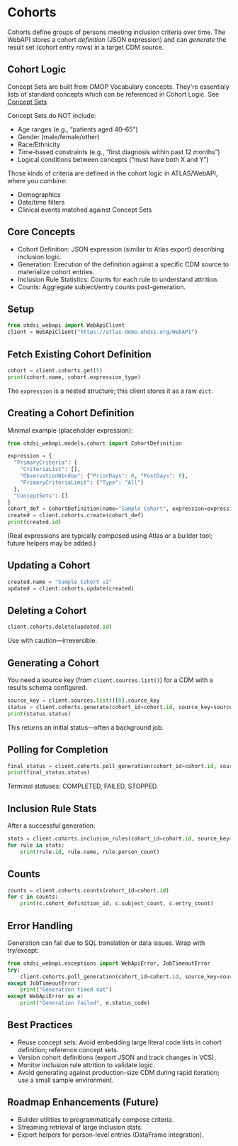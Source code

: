 # Cohorts

Cohorts define groups of persons meeting inclusion criteria over time. The WebAPI stores a cohort *definition* (JSON expression) and can *generate* the result set (cohort entry rows) in a target CDM source.


## Cohort Logic 

Concept Sets are built from OMOP Vocabulary concepts. They're essentialy lists of standard concepts which can be referenced in Cohort Logic. See [Concept Sets](./concept_sets.md)

Concept Sets do NOT include: 
- Age ranges (e.g., “patients aged 40–65”)
- Gender (male/female/other)
- Race/Ethnicity
- Time-based constraints (e.g., “first diagnosis within past 12 months”)
- Logical conditions between concepts (“must have both X and Y”)

Those kinds of criteria are defined in the cohort logic in ATLAS/WebAPI, where you combine:
- Demographics
- Date/time filters
- Clinical events matched against Concept Sets

## Core Concepts
- Cohort Definition: JSON expression (similar to Atlas export) describing inclusion logic.
- Generation: Execution of the definition against a specific CDM source to materialize cohort entries.
- Inclusion Rule Statistics: Counts for each rule to understand attrition.
- Counts: Aggregate subject/entry counts post-generation.

## Setup
```python
from ohdsi_webapi import WebApiClient
client = WebApiClient("https://atlas-demo.ohdsi.org/WebAPI")
```

## Fetch Existing Cohort Definition
```python
cohort = client.cohorts.get(5)
print(cohort.name, cohort.expression_type)
```
The `expression` is a nested structure; this client stores it as a raw `dict`.

## Creating a Cohort Definition
Minimal example (placeholder expression):
```python
from ohdsi_webapi.models.cohort import CohortDefinition

expression = {
  "PrimaryCriteria": {
    "CriteriaList": [],
    "ObservationWindow": {"PriorDays": 0, "PostDays": 0},
    "PrimaryCriteriaLimit": {"Type": "All"}
  },
  "ConceptSets": []
}
cohort_def = CohortDefinition(name="Sample Cohort", expression=expression)
created = client.cohorts.create(cohort_def)
print(created.id)
```
(Real expressions are typically composed using Atlas or a builder tool; future helpers may be added.)

## Updating a Cohort
```python
created.name = "Sample Cohort v2"
updated = client.cohorts.update(created)
```

## Deleting a Cohort
```python
client.cohorts.delete(updated.id)
```
Use with caution—irreversible.

## Generating a Cohort
You need a source key (from `client.sources.list()`) for a CDM with a results schema configured.
```python
source_key = client.sources.list()[0].source_key
status = client.cohorts.generate(cohort_id=cohort.id, source_key=source_key)
print(status.status)
```
This returns an initial status—often a background job.

## Polling for Completion
```python
final_status = client.cohorts.poll_generation(cohort_id=cohort.id, source_key=source_key, interval=10, timeout=1800)
print(final_status.status)
```
Terminal statuses: COMPLETED, FAILED, STOPPED.

## Inclusion Rule Stats
After a successful generation:
```python
stats = client.cohorts.inclusion_rules(cohort_id=cohort.id, source_key=source_key)
for rule in stats:
    print(rule.id, rule.name, rule.person_count)
```

## Counts
```python
counts = client.cohorts.counts(cohort_id=cohort.id)
for c in counts:
    print(c.cohort_definition_id, c.subject_count, c.entry_count)
```

## Error Handling
Generation can fail due to SQL translation or data issues. Wrap with try/except:
```python
from ohdsi_webapi.exceptions import WebApiError, JobTimeoutError
try:
    client.cohorts.poll_generation(cohort_id=cohort.id, source_key=source_key)
except JobTimeoutError:
    print("Generation timed out")
except WebApiError as e:
    print("Generation failed", e.status_code)
```

## Best Practices
- Reuse concept sets: Avoid embedding large literal code lists in cohort definition; reference concept sets.
- Version cohort definitions (export JSON and track changes in VCS).
- Monitor inclusion rule attrition to validate logic.
- Avoid generating against production-size CDM during rapid iteration; use a small sample environment.

## Roadmap Enhancements (Future)
- Builder utilities to programmatically compose criteria.
- Streaming retrieval of large inclusion stats.
- Export helpers for person-level entries (DataFrame integration).
